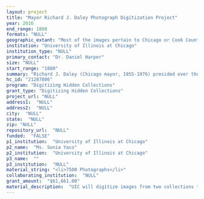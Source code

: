 ```yaml
--- 
layout: project 
title: "Mayor Richard J. Daley Photograph Digitization Project"
year: 2016
end_range: 1880
formats: "NULL"
geographic_extant: "Most of the images pertain to Chicago or Cook County, Illinois. Other places Daley visited are also represented. Among these places are Springfield, Illinois, Atlantic City, Honolulu, Washington D.C., Rome, and Dublin."
institution: "University of Illinois at Chicago"
institution_type: "NULL"
primary_contact: "Dr. Daniel Harper"
size: "NULL"
start_range: "1880"
summary: "Richard J. Daley (Chicago mayor, 1955-1976) presided over the United States' second largest city during a time of unprecedented economic and social change. Daley wielded national influence as a key figure in the U.S. Democratic Party, as a spokesperson and advocate for urban policy initiatives, and as a confidant to congresspersons, senators, and presidents. The University of Illinois at Chicago will digitize and place online approximately 11,100 photographic and other images from two archival collections that pertain to the mayor's life. These collections are the Richard J. Daley Collection and the László Kondor Photograph Collection. The project will digitize the full range of photographs from each collection, and it will allow researchers to easily access and search images from the mayor's life and career. Also included is a small number of photos from before and after Daley's life."
hc_id: "21287806"
program: "Digitizing Hidden Collections"
grant_type: "Digitizing Hidden Collections"
project_url: "NULL"
address1:  "NULL"
address2:  "NULL"
city:  "NULL"
state:  "NULL"
zip: "NULL"
repository_url:  "NULL"
funded:  "FALSE"
p1_institution:  "University of Illinois at Chicago"
p2_name:  "Ms. Sonia Yaco"
p2_institution:  "University of Illinois at Chicago"
p3_name:  ""
p3_institution:  "NULL"
material_string: "<li>7500 Photographs</li>"
collaborating_institution:  "NULL"
grant_amount:  "$61,661.00"
material_description:  "UIC will digitize images from two collections that highlight the life and career of Richard J. Daley (Mayor of Chicago, 1955-1976). The first collection, the László Kondor Photograph Collection, contains about 600 photographs, 600 slides, and 3,000 35mm negatives taken by László Kondor from 1972 to 1976, while he served as Daley's official photographer. Kondor donated these images to UIC in 2013 and assigned the copyrights to UIC. The second collection is the Richard J. Daley Collection. It contains about 6,900 images, mostly print photographs but a small number are negatives, slides, or in other formats. These images document all aspects of Daley's life and career. The provenance of these is mixed. Representatives of the Daley family donated all the images and assigned any copyrights they own to UIC. Some of the photographs are products of private studios or commercial photographers who may have given prints to Mayor Daley or to his family. UIC Library will work with creators who initiate contact about any rights they may hold. These images touch on all aspects of Daley's mayoralty. These include his everyday meetings with Chicagoans and businesspersons, his encounters with civil rights leaders, his role as one of the United States' most influential Democratic Party leaders, his public appearances with famous entertainers, and his collaborations with local, national, and international politicians. The images also capture Daley's role as chair of the Cook County Democratic Party and one of the most influential leaders of the national Democratic Party. Some images in the collections pertain to Daley's personal and family life and to his pre-mayoral career as state legislator, state budget director, and county clerk. Some are family photos from the late 1800s. Other images offer glimpses into daily life of Chicago as the city's skyline and infrastructure grew during Daley's tenure."
---
```

